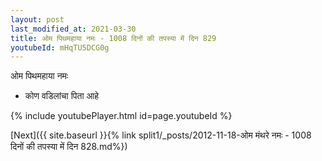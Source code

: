 ```yaml
---
layout: post
last_modified_at: 2021-03-30
title: ओम पिथमहाया नमः - 1008 दिनों की तपस्या में दिन 829
youtubeId: mHqTU5DCG0g
---
```

 
 
 ओम पिथमहाया नमः  
 
 -  कोण वडिलांचा पिता आहे 
 
  
 
  
 
 
 
 
 
 


{% include youtubePlayer.html id=page.youtubeId %}
 
[Next]({{ site.baseurl }}{% link  split1/_posts/2012-11-18-ओम मंथरे नमः - 1008 दिनों की तपस्या में दिन 828.md%})
 
